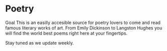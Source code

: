 # Poetry

Goal 
  This is an easilly accesible source for poetry lovers to come and read famous literary works of art. From Emily Dickinson to Langston Hughes you will find the world best poems right here at your fingertips. 

Stay tuned as we update weekly. 


